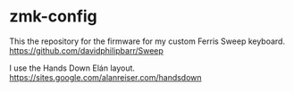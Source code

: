 # zmk-config

This the repository for the firmware for my custom Ferris Sweep keyboard.
https://github.com/davidphilipbarr/Sweep

I use the Hands Down Elán layout.
https://sites.google.com/alanreiser.com/handsdown
